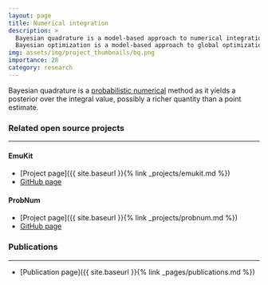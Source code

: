 ```yaml
---
layout: page
title: Numerical integration
description: >
  Bayesian quadrature is a model-based approach to numerical integration similar to how 
  Bayesian optimization is a model-based approach to global optimization. 
img: assets/img/project_thumbnails/bq.png
importance: 28
category: research
---
```


Bayesian quadrature is a [probabilistic numerical](https://en.wikipedia.org/wiki/Probabilistic_numerics#Integration) 
method as it yields a posterior over the integral value, possibly a richer quantity than a point estimate.

### Related open source projects

---

#### EmuKit
- [Project page]({{ site.baseurl }}{% link _projects/emukit.md %})
- [GitHub page](https://github.com/EmuKit/emukit) 

#### ProbNum
- [Project page]({{ site.baseurl }}{% link _projects/probnum.md %})
- [GitHub page](https://github.com/probabilistic-numerics/probnum)

### Publications

---
- [Publication page]({{ site.baseurl }}{% link _pages/publications.md %})
